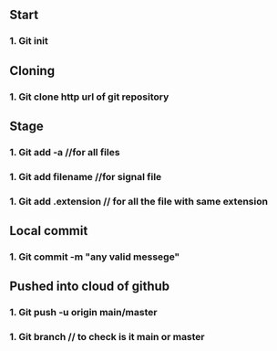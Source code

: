 ## Start
### 1. Git init
## Cloning 
### 1. Git clone http url of git repository

## Stage
### 1. Git add -a //for all files
### 1. Git add filename //for signal file
### 1. Git add .extension // for all the file with same extension
## Local commit
### 1. Git commit -m "any valid messege"
## Pushed into cloud of github
### 1. Git push -u origin main/master 
### 1. Git branch // to check is it main or master
